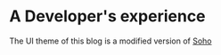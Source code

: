 # A Developer's experience

The UI theme of this blog is a modified version of [Soho](https://themes.gohugo.io/soho/)
